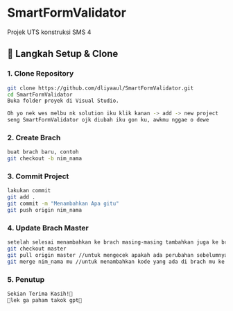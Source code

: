 # SmartFormValidator

Projek UTS konstruksi SMS 4

## 🚀 Langkah Setup & Clone

### 1. Clone Repository

```bash
git clone https://github.com/dliyaaul/SmartFormValidator.git
cd SmartFormValidator
Buka folder proyek di Visual Studio.

Oh yo nek wes melbu nk solution iku klik kanan -> add -> new project
seng SmartFormValidator ojk diubah iku gon ku, awkmu nggae o dewe
```
### 2. Create Brach
```bash
buat brach baru, contoh
git checkout -b nim_nama
```
### 3. Commit Project
```bash
lakukan commit
git add .
git commit -m "Menambahkan Apa gitu"
git push origin nim_nama
```
### 4. Update Brach Master
```bash
setelah selesai menambahkan ke brach masing-masing tambahkan juga ke brach master
git checkout master
git pull origin master //untuk mengecek apakah ada perubahan sebelumnya
git merge nim_nama mu //untuk menambahkan kode yang ada di brach mu ke brach master
```
### 5. Penutup
```bash
Sekian Terima Kasih!🙏
🤘lek ga paham takok gpt🤘
